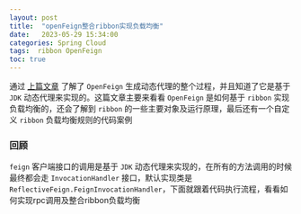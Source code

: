 ```yaml
---
layout: post
title:  "openFeign整合ribbon实现负载均衡"
date:   2023-05-29 15:34:00
categories: Spring Cloud
tags:  ribbon OpenFeign
toc: true
---
```


通过 [上篇文章](https://ddmcc.github.io/2023/04/13/2023-04-13-how-feign-works/) 了解了 `OpenFeign` 生成动态代理的整个过程，并且知道了它是基于 `JDK` 动态代理来实现的。这篇文章主要来看看 `OpenFeign` 是如何基于 `ribbon` 实现负载均衡的，还会了解到 `ribbon` 
的一些主要对象及运行原理，最后还有一个自定义 `ribbon` 负载均衡规则的代码案例

<!-- more -->

### 回顾



















`feign` 客户端接口的调用是基于 `JDK` 动态代理来实现的，在所有的方法调用的时候最终都会走 `InvocationHandler` 接口，默认实现类是 `ReflectiveFeign.FeignInvocationHandler`，下面就跟着代码执行流程，看看如何实现rpc调用及整合ribbon负载均衡
